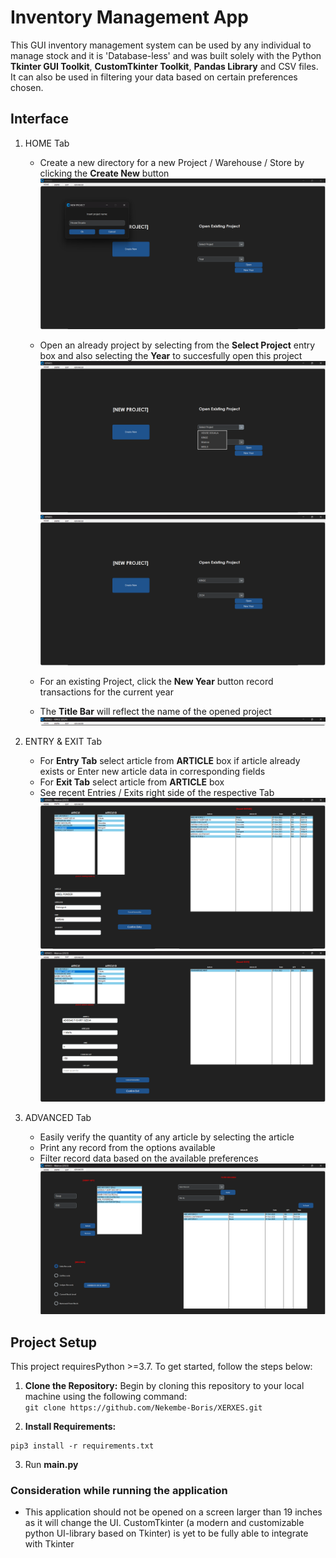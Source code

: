 # Inventory Management App

This GUI inventory management system can be used by any individual to manage stock and it is 'Database-less' and was built solely with the Python **Tkinter GUI Toolkit**, **CustomTkinter Toolkit**, **Pandas Library** and CSV files. It can also be used in filtering your data based on certain preferences chosen.  



## Interface

1. HOME Tab
   - Create a new directory for a new Project / Warehouse / Store by clicking the **Create New** button
     ![create_project_img](./_docs/assets/new_project.png)

   - Open an already project by selecting from the **Select Project** entry box and also selecting the **Year** to succesfully open this project
     ![open_project_img](./_docs/assets/existing_project.png)
     ![open_img](./_docs/assets/year_project.png)

   - For an existing Project, click the **New Year** button record transactions for the current year
   - The **Title Bar** will reflect the name of the opened project
     ![title_img](./_docs/assets/opened.png)

2. ENTRY & EXIT Tab
   - For **Entry Tab** select article from **ARTICLE** box if article already exists or Enter new article data in corresponding fields
   - For **Exit Tab** select article from **ARTICLE** box
   - See recent Entries / Exits right side of the respective Tab
     ![entry_img](./_docs/assets/entry.png)
     ![exit_img](./_docs/assets/exit.png)

3. ADVANCED Tab
   - Easily verify the quantity of any article by selecting the article
   - Print any record from the options available
   - Filter record data based on the available preferences
     ![advanced_tab](./_docs/assets/advanced.png)
## Project Setup

This project requiresPython >=3.7. To get started, follow the steps below:

1. **Clone the Repository:** Begin by cloning this repository to your local machine using the following command:  
   ```git clone https://github.com/Nekembe-Boris/XERXES.git```


2. **Install Requirements:**  
```
pip3 install -r requirements.txt
```

3. Run **main.py**

### Consideration while running the application
   - This application should not be opened on a screen larger than 19 inches as it will change the UI. CustomTkinter (a modern and customizable python UI-library based on Tkinter) is yet to be fully able to integrate with Tkinter
